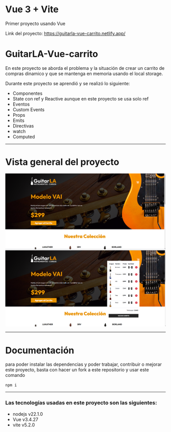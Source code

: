 # Vue 3 + Vite
Primer proyecto usando Vue

Link del proyecto: https://guitarla-vue-carrito.netlify.app/

# GuitarLA-Vue-carrito
En este proyecto se aborda el problema y la situación de crear un carrito de compras dinamico y que se mantenga en memoria usando el local storage.

Durante este proyecto se aprendió y se realizó lo siguiente: 

- Componentes 
- State con ref y Reactive aunque en este proyecto se usa solo ref
- Eventos 
- Custom Events
- Props 
- Emits 
- Directivas 
- watch
- Computed 

---
# Vista general del proyecto
![alt text](./src/assets/image.png)
![alt text](./src/assets/image2.png)

---

# Documentación 

para poder instalar las dependencias y poder trabajar, contribuir o mejorar este proyecto, basta con hacer un fork a este repositorio y usar este comando

``` node
npm i  
```

---

### Las tecnologías usadas en este proyecto son las siguientes: 

- nodejs v22.1.0
- Vue v3.4.27
- vite v5.2.0
